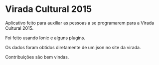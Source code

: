 # Virada Cultural 2015

Aplicativo feito para auxiliar as pessoas a se programarem para a Virada Cultural 2015.

Foi feito usando Ionic e alguns plugins.

Os dados foram obtidos diretamente de um json no site da virada. 

Contribuições são bem vindas.


